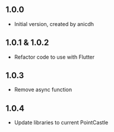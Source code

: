 ## 1.0.0

- Initial version, created by anicdh

## 1.0.1 & 1.0.2

- Refactor code to use with Flutter

## 1.0.3

- Remove async function

## 1.0.4

- Update libraries to current PointCastle

